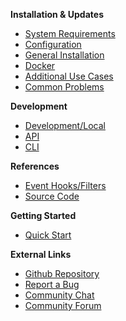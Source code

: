 **Installation & Updates**
  - [System Requirements](installation/system-requirements.md)
  - [Configuration](installation/configuration.md)
  - [General Installation](installation/quick-installation.md)
  - [Docker](installation/docker.md)
  - [Additional Use Cases](installation/advanced.md)
  - [Common Problems](installation/common-issues.md)
 
**Development**
  - [Development/Local](installation/development.md)
  - [API](api/usage.md)
  - [CLI](development/commandline.md)

**References**
  - [Event Hooks/Filters](technical/hooks.md)
  - [Source Code](technical/README.md)
 
**Getting Started**
  - [Quick Start](getting-started/new-project.md)

**External Links**
- [Github Repository](https://github.com/Leantime/leantime/)
- [Report a Bug](https://github.com/Leantime/leantime/issues/new)
- [Community Chat](https://discord.gg/4zMzJtAq9z)
- [Community Forum](https://community.leantime.io/) 

